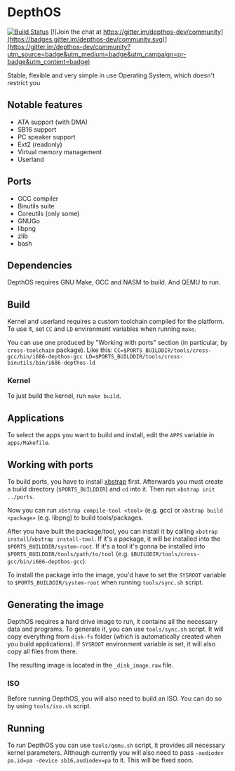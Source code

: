 # DepthOS
[![Build Status](https://github.com/FedorLap2006/DepthOS/actions/workflows/kernel.yml/badge.svg)](https://github.com/FedorLap2006/DepthOS/actions/workflows/kernel.yml)
[![Join the chat at https://gitter.im/depthos-dev/community](https://badges.gitter.im/depthos-dev/community.svg)](https://gitter.im/depthos-dev/community?utm_source=badge&utm_medium=badge&utm_campaign=pr-badge&utm_content=badge)

Stable, flexible and very simple in use Operating System, which doesn't restrict you

## Notable features
- ATA support (with DMA)
- SB16 support
- PC speaker support
- Ext2 (readonly)
- Virtual memory management
- Userland

## Ports
- GCC compiler
- Binutils suite
- Coreutils (only some)
- GNUGo
- libpng
- zlib
- bash

## Dependencies
DepthOS requires GNU Make, GCC and NASM to build. And QEMU to run.


## Build
Kernel and userland requires a custom toolchain compiled for the platform.
To use it, set `CC` and `LD` environment variables when running `make`.

You can use one produced by "Working with ports" section (in particular, by `cross-toolchain` package).
Like this: `CC=$PORTS_BUILDDIR/tools/cross-gcc/bin/i686-depthos-gcc LD=$PORTS_BUILDDIR/tools/cross-binutils/bin/i686-depthos-ld`

### Kernel
To just build the kernel, run `make build`.

## Applications

To select the apps you want to build and install, edit the `APPS` variable in `apps/Makefile`.

## Working with ports

To build ports, you have to install [xbstrap](https://github.com/managarm/xbstrap) first.
Afterwards you must create a build directory (`$PORTS_BUILDDIR`) and `cd` into it.
Then run `xbstrap init ../ports`.

Now you can run `xbstrap compile-tool <tool>` (e.g. gcc) or `xbstrap build <package>` (e.g. libpng) to build tools/packages.

After you have built the package/tool, you can install it by calling `xbstrap install`/`xbstrap install-tool`.
If it's a package, it will be installed into the `$PORTS_BUILDDIR/system-root`.
If it's a tool it's gonna be installed into `$PORTS_BUILDDIR/tools/path/to/tool` (e.g. `$BUILDDIR/tools/cross-gcc/bin/i686-depthos-gcc`).

To install the package into the image, you'd have to set the `SYSROOT` variable to `$PORTS_BUILDDIR/system-root` when running `tools/sync.sh` script.

## Generating the image

DepthOS requires a hard drive image to run, it contains all the necessary data and programs.
To generate it, you can use `tools/sync.sh` script. It will copy everything from `disk-fs` folder (which is automatically created when you build applications).
If `SYSROOT` environment variable is set, it will also copy all files from there.

The resulting image is located in the `_disk_image.raw` file.
### ISO
Before running DepthOS, you will also need to build an ISO. You can do so by using `tools/iso.sh` script.

## Running
To run DepthOS you can use `tools/qemu.sh` script, it provides all necessary kernel parameters.
Although currently you will also need to pass `-audiodev pa,id=pa -device sb16,audiodev=pa` to it. This will be fixed soon.
